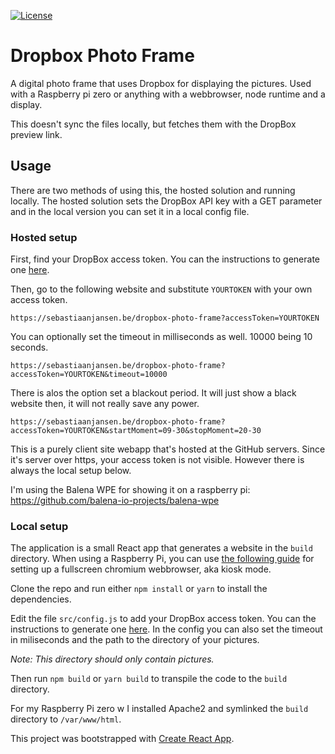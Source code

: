  [![License](https://img.shields.io/badge/License-Apache%202.0-blue.svg)](https://opensource.org/licenses/Apache-2.0)

# Dropbox Photo Frame
A digital photo frame that uses Dropbox for displaying the pictures. Used with a Raspberry pi zero or anything with a webbrowser, node runtime and a display.

This doesn't sync the files locally, but fetches them with the DropBox preview link.

## Usage

There are two methods of using this, the hosted solution and running locally. The hosted solution sets the DropBox API key with a GET parameter and in the local version you can set it in a local config file.

### Hosted setup

First, find your DropBox access token. You can the instructions to generate one [here](https://blogs.dropbox.com/developers/2014/05/generate-an-access-token-for-your-own-account/). 

Then, go to the following website and substitute `YOURTOKEN` with your own access token. 

```
https://sebastiaanjansen.be/dropbox-photo-frame?accessToken=YOURTOKEN
```

You can optionally set the timeout in milliseconds as well. 10000 being 10 seconds.

```
https://sebastiaanjansen.be/dropbox-photo-frame?accessToken=YOURTOKEN&timeout=10000
```

There is alos the option set a blackout period. It will just show a black website then, it will not really save any power.

```
https://sebastiaanjansen.be/dropbox-photo-frame?accessToken=YOURTOKEN&startMoment=09-30&stopMoment=20-30
```

This is a purely client site webapp that's hosted at the GitHub servers. Since it's server over https, your access token is not visible. However there is always the local setup below.

I'm using the Balena WPE for showing it on a raspberry pi: https://github.com/balena-io-projects/balena-wpe

### Local setup

The application is a small React app that generates a website in the `build` directory. When using a Raspberry Pi, you can use [the following guide](https://die-antwort.eu/techblog/2017-12-setup-raspberry-pi-for-kiosk-mode/) for setting up a fullscreen chromium webbrowser, aka kiosk mode.

Clone the repo and run either `npm install` or `yarn` to install the dependencies. 

Edit the file `src/config.js` to add your DropBox access token. You can the instructions to generate one [here](https://blogs.dropbox.com/developers/2014/05/generate-an-access-token-for-your-own-account/). In the config you can also set the timeout in miliseconds and the path to the directory of your pictures.

_Note: This directory should only contain pictures._

Then run `npm build` or `yarn build` to transpile the code to the `build` directory.

For my Raspberry Pi zero w I installed Apache2 and symlinked the `build` directory to `/var/www/html`.


This project was bootstrapped with [Create React App](https://github.com/facebookincubator/create-react-app).

